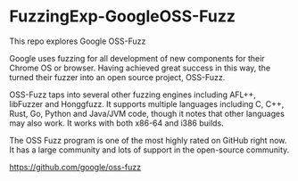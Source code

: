 # FuzzingExp-GoogleOSS-Fuzz
This repo explores Google OSS-Fuzz

Google uses fuzzing for all development of new components for their Chrome OS or browser. Having achieved great success in this way, the turned their fuzzer into an open source project, OSS-Fuzz.

OSS-Fuzz taps into several other fuzzing engines including AFL++, libFuzzer and Honggfuzz. It supports multiple languages including C, C++, Rust, Go, Python and Java/JVM code, though it notes that other languages may also work. It works with both x86-64 and i386 builds.

The OSS Fuzz program is one of the most highly rated on GitHub right now. It has a large community and lots of support in the open-source community.

https://github.com/google/oss-fuzz
